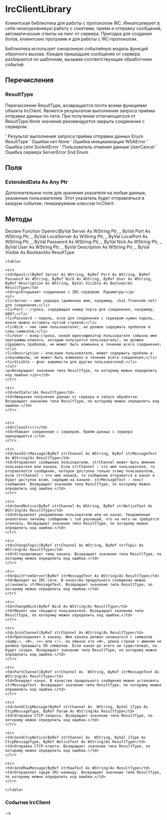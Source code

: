 # IrcClientLibrary #

Клиентская библиотека для работы с протоколом IRC. Инкапсулирует в себе низкоуровневую работу с сокетами, приём и отправку сообщений, автоматические ответы на пинг от сервера. Пригодна для создания ботов, клиентских программ и для работы с IRC‐протоколом.

Библиотека использует синхронную событийную модель функций обратного вызова. Каждое пришедшее сообщение от сервера разбирается по шаблонам, вызывая соответствующие обработчики событий.


## Перечисления ##

### ResultType ###

Перечисление ResultType, возвращается почти всеми функциями объекта IrcClient. Является результатом выполнения запроса приёма‐отправки данных по сети. При получении отличающегося от ResultType.None значения рекомендуется закрыть соединение с сервером.

' Результат выполнения запроса приёма отправки данных
Enum ResultType
	' Ошибки нет
	None
	' Ошибка инициализации
	WSAError
	' Ошибка сети
	SocketError
	' Пользователь отменил данные
	UserCancel
	' Ошибка сервера
	ServerError
End Enum

## Поля ##

### ExtendedData As Any Ptr ###

Дополнительное поле для хранения указателя на любые данные, указанные пользователем. Этот указатель будет отправляться в каждом событии, генерируемом классом IrcClient.

## Методы ##

Declare Function OpenIrc(ByVal Server As WString Ptr, _
ByVal Port As WString Ptr, _
ByVal LocalServer As WString Ptr, _
ByVal LocalPort As WString Ptr, _
ByVal Password As WString Ptr, _
ByVal Nick As WString Ptr, _
ByVal User As WString Ptr, _
ByVal Description As WString Ptr, _
ByVal Visible As Boolean)As ResultType


	<table>

	<tr>
	<td>OpenIrc(ByRef Server As WString, ByRef Port As WString, ByRef Password As WString, ByRef Nick As WString, ByRef User As WString, ByRef Description As WString, ByVal Visible As Boolean)As ResultType</td>
	<td><p>Открывает соединение с IRC‐сервером. Параметры:</p>
	<ul>
	<li>Server — имя сервера (доменное имя, например, chat.freenode.net) для соединения;</li>
	<li>Port — строка, содержащая номер порта для соединения, например, 6667;</li>
	<li>Password — пароль, если для соединения с сервером нужен пароль, иначе можно оставить пустой строкой;</li>
	<li>Nick — ник (имя пользователя), не должен содержать пробелов и спец‐символов;</li>
	<li>User — юзер‐строка, некий идентификатор пользователя (обычно имя программы‐клиента, которым пользуется пользователь), не должен содержать пробелов, не может быть изменена в течение всего соединения;</li>
	<li>Description — описание пользователя, может содержать пробелы и спецсимволы, не может быть изменено в течение всего соединения;</li>
	<li>Visible — флаг видимости для других пользователей.</li>
	</ul>
	<p>Возвращает значение типа ResultType, по которому можно определить код ошибки.</p></td>
	</tr>

	<tr>
	<td>GetData()As ResultType</td>
	<td>Ожидание получения данных от сервера и запуск обработки. Возвращает значение типа ResultType, по которому можно определить код ошибки.</td>
	</tr>


	<tr>
	<td>CloseIrc()</td>
	<td>Убивает соединение с сервером. Приём данных с сервера прекращается.</td>
	</tr>

	<tr>
	<td>SendIrcMessage(ByRef strChannel As WString, ByRef strMessageText As WString)As ResultType</td>
	<td>Отправляет сообщение пользователю. strChannel может быть именем пользователя или канала. Если strChannel — это имя пользователя, то отправляется сообщение, которое доступно только этому пользователю, если strChannel — это имя канала, то сообщение отправится в канал и будет доступно всем, сидящим на канале. strMessageText — текст сообщения. Возвращает значение типа ResultType, по которому можно определить код ошибки.</td>
	</tr>

	<tr>
	<td>SendNotice(ByRef strChannel As WString, ByRef strNoticeText As  WString)As ResultType</td>
	<td>Отправляет уведомление пользователю или на канал. Уведомление аналогично личному сообщению с той разницей, что на него не требуется отвечать. Возвращает значение типа ResultType, по которому можно определить код ошибки.</td>
	</tr>

	<tr>
	<td>ChangeTopic(ByRef strChannel As WString, ByRef strTopic As WString)As ResultType</td>
	<td>Устанавливает тему канала. Возвращает значение типа ResultType, по которому можно определить код ошибки.</td>
	</tr>

	<tr>
	<td>QuitFromServer(ByRef strMessageText As WString)As ResultType</td>
	<td>Выходит из IRC‐сети. В качестве прощального сообщения можно установить strMessageText. Возвращает значение типа ResultType, по которому можно определить код ошибки.</td>
	</tr>

	<tr>
	<td>ChangeNick(ByRef Nick As WString)As ResultType</td>
	<td>Меняет ник текущего пользователя. Возвращает значение типа ResultType, по которому можно определить код ошибки.</td>
	</tr>

	<tr>
	<td>JoinChannel(ByRef strChannel As WString)As ResultType</td>
	<td>Присоединяет к каналу. Имя канала должно начинаться с символов «&amp;», «#», «+» или «!», но обычно это «#», длина строки с именем не должна превышать 50 символов. Если канал до этого не существовал, он будет создан. Возвращает значение типа ResultType, по которому можно определить код ошибки.</td>
	</tr>

	<tr>
	<td>PartChannel(ByRef strChannel As  WString, ByRef strMessageText As WString)As ResultType</td>
	<td>Покидает канал. В качестве прощального сообщения можно установить strMessageText. Возвращает значение типа ResultType, по которому можно определить код ошибки.</td>
	</tr>

	<tr>
	<td>SendCtcpMessage(ByRef strChannel As  WString, ByVal iType As CtcpMessageType, ByRef Param As WString)As ResultType</td>
	<td>Отправка CTCP‐запроса. Возвращает значение типа ResultType, по которому можно определить код ошибки.</td>
	</tr>

	<tr>
	<td>SendCtcpNotice(ByRef strChannel As  WString, ByVal iType As CtcpMessageType, ByRef NoticeText As WString)As ResultType</td>
	<td>Отправка CTCP‐ответа. Возвращает значение типа ResultType, по которому можно определить код ошибки.</td>
	</tr>

	<tr>
	<td>SendRawMessage(ByRef strRawText As WString)As ResultType</td>
	<td>Отправляет сырую IRC‐команду. Возвращает значение типа ResultType, по которому можно определить код ошибки.</td>
	</tr>

	</table>

<h3>События IrcClient</h3>

-->
